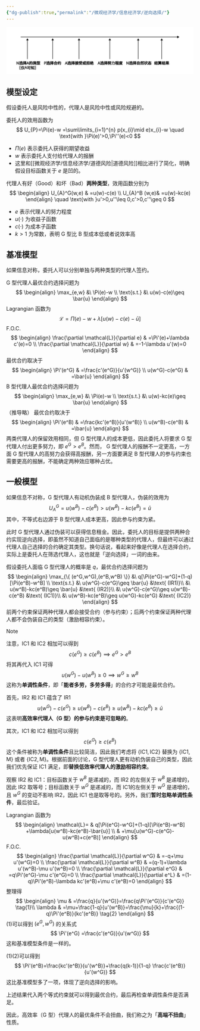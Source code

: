```yaml
---
{"dg-publish":true,"permalink":"/微观经济学/信息经济学/逆向选择/"}
---
```


![逆向选择1.svg](https://raw.githubusercontent.com/ykonut/picx-images-hosting/master/picgo/image-7279802d9b2e8d530a1e32876d611a5e.svg)

## 模型设定

假设委托人是风险中性的，代理人是风险中性或风险规避的。

委托人的效用函数为
$$
U_{P}=\Pi(e)-w =\sum\limits_{i=1}^{n} p(x_{i}\mid e)x_{i}-w \quad \text{with }\Pi(e)'>0,\Pi''(e)<0
$$
- $\Pi(e)$ 表示委托人获得的期望收益
- $w$ 表示委托人支付给代理人的报酬
- 这里和[[微观经济学/信息经济学/道德风险\|道德风险]]相比进行了简化，明确假设目标函数关于 $e$ 是凹的。

代理人有好（Good）和坏（Bad）**两种类型**，效用函数分别为
$$
\begin{align}
U_{A}^G(w,e) & =u(w)-c(e) \\
U_{A}^B (w,e)& =u(w)-kc(e)
\end{align}
\quad \text{with }u'>0,u''\leq 0,c'>0,c''\geq 0
$$
- $e$ 表示代理人的努力程度
- $u(\cdot)$ 为收益子函数
- $c(\cdot)$ 为成本子函数
- $k>1$ 为常数，表明 G 型比 B 型成本低或者说效率高

## 基准模型

如果信息对称，委托人可以分别单独与两种类型的代理人签约。

G 型代理人最优合约选择问题为
$$
\begin{align}
\max_{e,w} &\ \Pi(e)-w \\
\text{s.t.} &\ u(w)-c(e)\geq \bar{u}
\end{align}
$$
Lagrangian 函数为
$$
\mathcal{L}=\Pi(e)-w+\lambda[u(w)-c(e)-\bar{u}]
$$
F.O.C.
$$
\begin{align}
\frac{\partial \mathcal{L}}{\partial e} & =\Pi'(e)+\lambda c'(e)=0 \\
\frac{\partial \mathcal{L}}{\partial w} & =-1-\lambda u'(w)=0
\end{align}
$$
最优合约取决于
$$
\begin{align}
\Pi'(e^G) & =\frac{c'(e^G)}{u'(w^G)} \\
u(w^G)-c(e^G) & =\bar{u}
\end{align}
$$
B 型代理人最优合约选择问题为
$$
\begin{align}
\max_{e,w} &\ \Pi(e)-w \\
\text{s.t.} &\ u(w)-kc(e)\geq \bar{u}
\end{align}
$$
（推导略）
最优合约取决于
$$
\begin{align}
\Pi'(e^B) & =\frac{kc'(e^B)}{u'(w^B)} \\
u(w^B)-c(e^B) & =\bar{u}
\end{align}
$$
两类代理人的保留效用相同，但 G 型代理人的成本更低，因此委托人将要求 G 型代理人付出更多努力，即 $e^G>e^B$。然而， G 型代理人的报酬不一定更高，一方面 G 型代理人的高努力会获得高报酬，另一方面要满足 B 型代理人的参与约束也需要更高的报酬，不能确定两种效应哪种占优。

## 一般模型

如果信息不对称，G 型代理人有动机伪装成 B 型代理人，伪装的效用为
$$
U_{A}^G=u(w^B)-c(e^B)>u(w^B)-kc(e^B)=\bar{u}
$$
其中，不等式右边源于 B 型代理人成本更高，因此参与约束为紧。

此时 G 型代理人通过伪装可以获得信息租金。因此，委托人的目标是提供两种合约实现逆向选择，即虽然不知道自己面临的是哪种类型的代理人，但最终可以通过代理人自己选择的合约确定其类型。换句话说，看起来好像是代理人在选择合约，实际上是委托人在筛选代理人，这也就是「逆向选择」一词的由来。

假设委托人面临 G 型代理人的概率是 $q$，最优合约选择问题为
$$
\begin{align}
\max_{\{ (e^G,w^G),(e^B,w^B) \}} &\ q[\Pi(e^G)-w^G]+(1-q)[\Pi(e^B)-w^B] \\
\text{s.t.} &\ u(w^G)-c(e^G)\geq \bar{u} &\text{ (IR1)}\\
&\ u(w^B)-kc(e^B)\geq \bar{u} &\text{ (IR2)}\\
&\ u(w^G)-c(e^G)\geq u(w^B)-c(e^B) &\text{ (IC1)}\\
&\ u(w^B)-kc(e^B)\geq u(w^G)-kc(e^G) &\text{ (IC2)}
\end{align}
$$
前两个约束保证两种代理人都会接受合约（参与约束）；后两个约束保证两种代理人都不会伪装自己的类型（激励相容约束）。

> [!NOTE]
> 注意，IC1 和 IC2 相加可以得到 
> $$
> c(e^G)\geq c(e^B)\implies e^G>e^B
> $$
> 将其再代入 IC1 可得
> $$
> u(w^G)-u(w^B)\geq 0\implies w^G\geq w^B
> $$
> 这称为**单调性条件**，即「**能者多劳，多劳多得**」的合约才可能是最优合约。

首先，IR2 和 IC1 蕴含了 IR1
$$
u(w^G)-c(e^G)\geq u(w^B)-c(e^B)\geq u(w^B)-kc(e^B)\geq \bar{u}
$$
这表明**高效率代理人（G 型）的参与约束是可忽略的**。

其次，IC1 和 IC2 相加可以得到
$$
c(e^G)\geq c(e^B) \tag{M}
$$
这个条件被称为**单调性条件**且比较简洁，因此我们考虑将 $\{ \text{IC1},\text{IC2} \}$ 替换为 $\{ \text{IC1},\text{M} \}$ 或者 $\{ \text{IC2},\text{M} \}$。根据前面的讨论，G 型代理人更有动机伪装自己的类型，因此我们优先保证 $\text{IC1}$ 满足，即**替换低效率代理人的激励相容约束**。

观察 IR2 和 IC1：目标函数关于 $w^B$ 是递减的，而 IR2 的左侧关于 $w^B$ 是递增的，因此 IR2 取等号；目标函数关于 $w^G$ 是递减的，而 IC1的左侧关于 $w^G$ 是递增的，且 $w^G$ 的变动不影响 IR2，因此 IC1 也是取等号的。另外，我们**暂时忽略单调性条件**，最后验证。

Lagrangian 函数为
$$
\begin{align}
\mathcal{L}= & q[\Pi(e^G)-w^G]+(1-q)[\Pi(e^B)-w^B] +\lambda[u(w^B)-kc(e^B)-\bar{u}] \\
 & +\mu[u(w^G)-c(e^G)- u(w^B)+c(e^B)]
\end{align}
$$
F.O.C.
$$
\begin{align}
\frac{\partial \mathcal{L}}{\partial w^G} & =-q+\mu u'(w^G)=0 \\
\frac{\partial \mathcal{L}}{\partial w^B} & =(q-1)+\lambda u'(w^B)-\mu u'(w^B)=0 \\
\frac{\partial \mathcal{L}}{\partial e^G} & =q\Pi'(e^G)-\mu c'(e^G)=0 \\
\frac{\partial \mathcal{L}}{\partial e^L} & =(1-q)\Pi'(e^B)-\lambda kc'(e^B)+\mu c'(e^B)=0
\end{align}
$$
整理得
$$
\begin{align}
\mu & =\frac{q}{u'(w^G)}=\frac{q\Pi'(e^G)}{c'(e^G)} \tag{1}\\
\lambda & =\mu+\frac{1-q}{u'(w^B)}=\frac{\mu}{k}+\frac{(1-q)\Pi'(e^B)}{kc'(e^B)} \tag{2}
\end{align}
$$
(1)可以得到 $(e^G,w^G)$ 的关系式
$$
\Pi'(e^G) =\frac{c'(e^G)}{u'(w^G)} 
$$
这和基准模型条件是一样的。

(1)(2)可以得到
$$
\Pi'(e^B)=\frac{kc'(e^B)}{u'(w^B)}+\frac{q(k-1)}{1-q} \frac{c'(e^B)}{u'(w^G)}
$$
这比基准模型多了一项，体现了逆向选择的影响。

上述结果代入两个等式约束就可以得到最优合约，最后再检查单调性条件是否满足。

因此，高效率（G 型）代理人的最优条件不会扭曲，我们称之为「**高端不扭曲**」性质。




